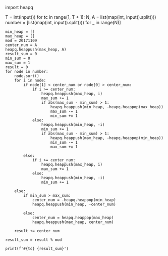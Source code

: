 import heapq
 
T = int(input())
for tc in range(1, T + 1):
    N, A = list(map(int, input().split()))
    number = [list(map(int, input().split())) for _ in range(N)]
 
    min_heap = []
    max_heap = []
    mod = 20171109
    center_num = A
    heapq.heappush(max_heap, A)
    result_sum = 0
    min_sum = 0
    max_sum = 1
    result = 0
    for node in number:
        node.sort()
        for i in node:
            if node[1] < center_num or node[0] > center_num:
                if i >= center_num:
                    heapq.heappush(max_heap, i)
                    max_sum += 1
                    if abs(max_sum - min_sum) > 1:
                        heapq.heappush(min_heap, -heapq.heappop(max_heap))
                        max_sum -= 1
                        min_sum += 1
                else:
                    heapq.heappush(min_heap, -i)
                    min_sum += 1
                    if abs(max_sum - min_sum) > 1:
                        heapq.heappush(max_heap, -heapq.heappop(min_heap))
                        min_sum -= 1
                        max_sum += 1
 
            else:
                if i >= center_num:
                    heapq.heappush(max_heap, i)
                    max_sum += 1
                else:
                    heapq.heappush(min_heap, -i)
                    min_sum += 1
 
        else:
            if min_sum > max_sum:
                center_num = -heapq.heappop(min_heap)
                heapq.heappush(min_heap, -center_num)
 
            else:
                center_num = heapq.heappop(max_heap)
                heapq.heappush(max_heap, center_num)
 
        result += center_num
 
    result_sum = result % mod
 
    print(f'#{tc} {result_sum}')

